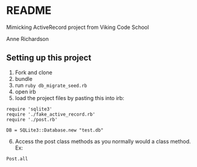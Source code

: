 # README

Mimicking ActiveRecord project from Viking Code School


Anne Richardson


## Setting up this project

1. Fork and clone
2. bundle
3. run `ruby db_migrate_seed.rb`
4. open irb
5. load the project files by pasting this into irb:

```
require 'sqlite3'
require './fake_active_record.rb'
require './post.rb'

DB = SQLite3::Database.new "test.db"
```

6. Access the post class methods as you normally would a class method. Ex:

```
Post.all
```
